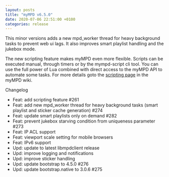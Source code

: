 ```yaml
---
layout: posts
title: "myMPD v6.5.0"
date: 2020-07-06 22:51:00 +0100
categories: release
---
```


This minor versions adds a new mpd_worker thread for heavy background tasks to prevent web ui lags. It also improves smart playlist handling and the jukebox mode.

The new scripting feature makes myMPD even more flexible. Scripts can be executed manual, through timers or by the mympd-script cli tool. You can use the full power of Lua combined with direct access to the myMPD API to automate some tasks. For more details goto the [scripting page](https://github.com/jcorporation/myMPD/wiki/Scripting) in the myMPD wiki.

Changelog
- Feat: add scripting feature #261 
- Feat: add new mpd_worker thread for heavy background tasks (smart playlist and sticker cache generation) #274 
- Feat: update smart playlists only on demand #282
- Feat: prevent jukebox starving condition from uniqueness parameter #273 
- Feat: IP ACL support
- Feat: viewport scale setting for mobile browsers
- Feat: IPv6 support
- Upd: update to latest libmpdclient release
- Upd: improve logging and notifications
- Upd: improve sticker handling
- Upd: update bootstrap to 4.5.0 #276 
- Upd: update bootstrap.native to 3.0.6 #275 
